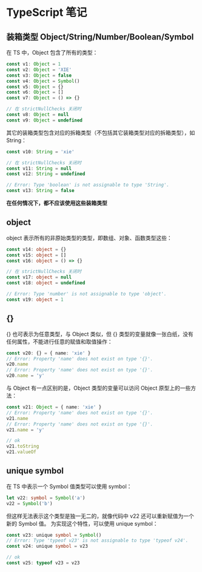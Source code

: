 # TypeScript 笔记

## 装箱类型 Object/String/Number/Boolean/Symbol

在 TS 中，Object 包含了所有的类型：

```ts
const v1: Object = 1
const v2: Object = 'XIE'
const v3: Object = false
const v4: Object = Symbol()
const v5: Object = {}
const v6: Object = []
const v7: Object = () => {}

// 在 strictNullChecks 关闭时
const v8: Object = null
const v9: Object = undefined
```

其它的装箱类型包含对应的拆箱类型（不包括其它装箱类型对应的拆箱类型），如 String：

```ts
const v10: String = 'xie'

// 在 strictNullChecks 关闭时
const v11: String = null
const v12: String = undefined

// Error: Type 'boolean' is not assignable to type 'String'.
const v13: String = false
```

**在任何情况下，都不应该使用这些装箱类型**

## object

object 表示所有的非原始类型的类型，即数组、对象、函数类型这些：

```ts
const v14: object = {}
const v15: object = []
const v16: object = () => {}

// 在 strictNullChecks 关闭时
const v17: object = null
const v18: object = undefined

// Error: Type 'number' is not assignable to type 'object'.
const v19: object = 1
```

## {}

{} 也可表示为任意类型，与 Object 类似，但 {} 类型的变量就像一张白纸，没有任何属性，不能进行任意的赋值和取值操作：

```ts
const v20: {} = { name: 'xie' }
// Error: Property 'name' does not exist on type '{}'.
v20.name
// Error: Property 'name' does not exist on type '{}'.
v20.name = 'y'
```

与 Object 有一点区别的是，Object 类型的变量可以访问 Object 原型上的一些方法：

```ts
const v21: Object = { name: 'xie' }
// Error: Property 'name' does not exist on type '{}'.
v21.name
// Error: Property 'name' does not exist on type '{}'.
v21.name = 'y'

// ok
v21.toString
v21.valueOf
```

## unique symbol

在 TS 中表示一个 Symbol 值类型可以使用 symbol：

```ts
let v22: symbol = Symbol('a')
v22 = Symbol('b')
```

但这样无法表示这个类型是独一无二的，就像代码中 v22 还可以重新赋值为一个新的 Symbol 值。
为实现这个特性，可以使用 unique symbol：

```ts
const v23: unique symbol = Symbol()
// Error: Type 'typeof v23' is not assignable to type 'typeof v24'.
const v24: unique symbol = v23

// ok
const v25: typeof v23 = v23
```
